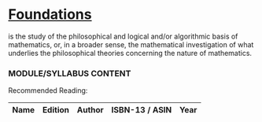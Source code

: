 # [Foundations](https://en.wikipedia.org/wiki/Foundations_of_mathematics) 
is the study of the philosophical and logical and/or algorithmic basis of mathematics, or, in a broader sense, the mathematical investigation of what underlies the philosophical theories concerning the nature of mathematics.

### MODULE/SYLLABUS CONTENT

Recommended Reading:

| **Name** | **Edition** | **Author** | **ISBN-13** / **ASIN** | **Year** |
|---|---|---|---|---|
